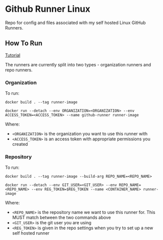 # Github Runner Linux
Repo for config and files associated with my self hosted Linux GitHub Runners.

## How To Run
[Tutorial](https://testdriven.io/blog/github-actions-docker/)

The runners are currently split into two types - organization runners and repo runners.


### Organization
To run:

`docker build . --tag runner-image`

`docker run --detach --env ORGANIZATION=<ORGANIZATION> --env ACCESS_TOKEN=<ACCESS_TOKEN> --name github-runner runner-image`


Where:
- `<ORGANIZATION>` is the organization you want to use this runner with
- `<ACCESS_TOKEN>` is an access token with appropriate permissions you created

### Repository
To run:

`docker build . --tag runner-image --build-arg REPO_NAME=<REPO_NAME>`

`docker run --detach --env GIT_USER=<GIT_USER> --env REPO_NAME=<REPO_NAME> --env REG_TOKEN=$REG_TOKEN --name <CONTAINER_NAME> runner-image`

Where:
- `<REPO_NAME>` is the repository name we want to use this runner for. This MUST match between the two commands above
- `<GIT_USER>` is the git user you are using
- `<REG_TOKEN>` is given in the repo settings when you try to set up a new self hosted runner